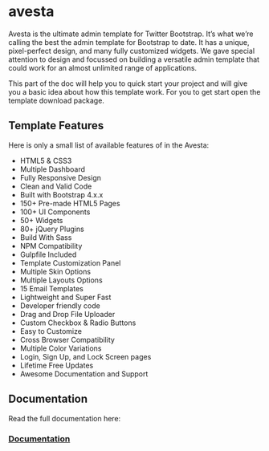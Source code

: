 # avesta
Avesta is the ultimate admin template for Twitter Bootstrap. It’s what we’re calling the best the admin template for Bootstrap to date. It has a unique, pixel-perfect design, and many fully customized widgets. We gave special attention to design and focussed on building a versatile admin template that could work for an almost unlimited range of applications.

This part of the doc will help you to quick start your project and will give you a basic idea about how this template work. For you to get start open the template download package.

## Template Features
Here is only a small list of available features of in the Avesta:
- HTML5 & CSS3
- Multiple Dashboard
- Fully Responsive Design
- Clean and Valid Code
- Built with Bootstrap 4.x.x
- 150+ Pre-made HTML5 Pages
- 100+ UI Components
- 50+ Widgets
- 80+ jQuery Plugins
- Build With Sass
- NPM Compatibility
- Gulpfile Included
- Template Customization Panel
- Multiple Skin Options
- Multiple Layouts Options
- 15 Email Templates
- Lightweight and Super Fast
- Developer friendly code
- Drag and Drop File Uploader
- Custom Checkbox & Radio Buttons
- Easy to Customize
- Cross Browser Compatibility
- Multiple Color Variations
- Login, Sign Up, and Lock Screen pages
- Lifetime Free Updates
- Awesome Documentation and Support

## Documentation
Read the full documentation here: 
### [Documentation](https://wrapcoders.github.io/avesta/documentation/documentation.html)

